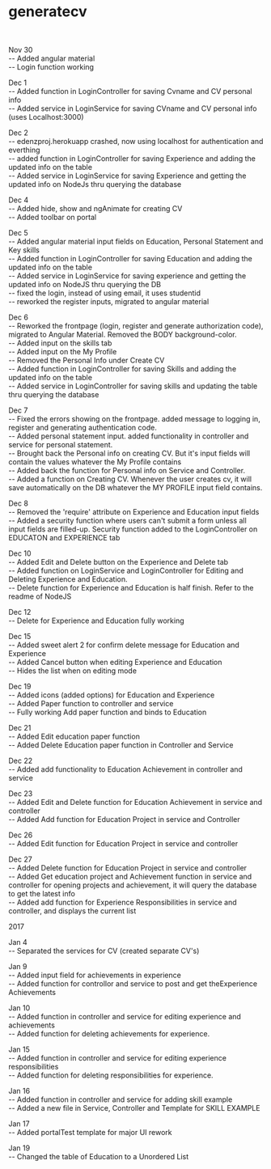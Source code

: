# generatecv
<br>


Nov 30 <br>
-- Added angular material <br>
-- Login function working <br>

Dec 1 <br>
-- Added function in LoginController for saving Cvname and CV personal info <br>
-- Added service in LoginService for saving CVname and CV personal info (uses Localhost:3000) <br>

Dec 2 <br>
-- edenzproj.herokuapp crashed, now using localhost for authentication and everthing <br>
-- added function in LoginController for saving Experience and adding the updated info on the table <br>
-- Added service in LoginService for saving Experience and getting the updated info on NodeJs thru querying the database <br>


Dec 4 <br>
-- Added hide, show and ngAnimate for creating CV <br>
-- Added toolbar on portal <br>

Dec 5 <br>
-- Added angular material input fields on Education, Personal Statement and Key skills <br>
-- Added function in LoginController for saving Education and adding the updated info on the table <br>
-- Added service in LoginService for saving experience and getting the updated info on NodeJS thru querying the DB <br>
-- fixed the login, instead of using email, it uses studentid <br>
-- reworked the register inputs, migrated to angular material <br>

Dec 6 <br>
-- Reworked the frontpage (login, register and generate authorization code), migrated to Angular Material. Removed the BODY background-color. <br>
-- Added input on the skills tab <br>
-- Added input on the My Profile <br>
-- Removed the Personal Info under Create CV <br>
-- Added function in LoginController for saving Skills and adding the updated info on the table <br>
-- Added service in LoginController for saving skills and updating the table thru querying the database <br>

Dec 7 <br>
-- Fixed the errors showing on the frontpage. added message to logging in, register and generating authentication code. <br>
-- Added personal statement input. added functionality in controller and service for personal statement. <br>
-- Brought back the Personal info on creating CV. But it's input fields will contain the values whatever the My Profile contains <br>
-- Added back the function for Personal info on Service and Controller. <br>
-- Added a function on Creating CV. Whenever the user creates cv, it will save automatically on the DB whatever the MY PROFILE input field contains. <br>

Dec 8 <br>
-- Removed the 'require' attribute on Experience and Education input fields <br>
-- Added a security function where users can't submit a form unless all input fields are filled-up. Security function added to the LoginController on EDUCATON and EXPERIENCE tab <br>

Dec 10 <br>
-- Added Edit and Delete button on the Experience and Delete tab <br>
-- Added function on LoginService and LoginController for Editing and Deleting Experience and Education. <br>
-- Delete function for Experience and Education is half finish. Refer to the readme of NodeJS <br>

Dec 12 <br>
-- Delete for Experience and Education fully working <br>

Dec 15 <br>
-- Added sweet alert 2 for confirm delete message for Education and Experience <br>
-- Added Cancel button when editing Experience and Education <br>
-- Hides the list when on editing mode <br>

Dec 19 <br>
-- Added icons (added options) for Education and Experience <br>
-- Added Paper function to controller and service <br>
-- Fully working Add paper function and binds to Education <br>

Dec 21 <br>
-- Added Edit education paper function <br>
-- Added Delete Education paper function in Controller and Service <br>

Dec 22 <br>
-- Added add functionality to Education Achievement in controller and service <br>

Dec 23 <br>
-- Added Edit and Delete function for Education Achievement in service and controller <br>
-- Added Add function for Education Project in service and Controller <br>

Dec 26 <br>
-- Added Edit function for Education Project in service and controller <br>

Dec 27 <br>
-- Added Delete function for Education Project in service and controller <br>
-- Added Get education project and Achievement function in service and controller for opening projects and achievement, it will query the database to get the latest info <br>
-- Added add function for Experience Responsibilities in service and controller, and displays the current list <br>



2017 <br>

Jan 4 <br>
-- Separated the services for CV (created separate CV's) <br>


Jan 9 <br>
-- Added input field for achievements in experience<br>
-- Added function for controllor and service to post and get theExperience Achievements<br>

Jan 10 <br>
-- Added function in controller and service for editing experience and achievements <br>
-- Added function for deleting achievements for experience.<br>

Jan 15 <br>
-- Added function in controller and service for editing experience responsibilities <br>
-- Added function for deleting responsibilities for experience.<br>

Jan 16 <br>
-- Added function in controller and service for adding skill example <br>
-- Added a new file in Service, Controller and Template for SKILL EXAMPLE <br>

Jan 17 <br>
-- Added portalTest template for major UI rework <br>

Jan 19 <br>
-- Changed the table of Education to a Unordered List <br>


